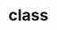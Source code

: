 <!-- this entire file is auto-generated -->

# class

<!-- optional markdown-notes-tree directory description starts here -->

<!-- optional markdown-notes-tree directory description ends here -->
